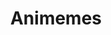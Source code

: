 ---
title: Animemes
crosslinks:
- anime_irl
- anime
- thighdeology
- wholesomeanimemes
- hentai_irl
- araragi
- doujinshi
- furry_irl
- dankmemes
- ANI_COMMUNISM
- ZettaiRyouiki
- BigAnimeTiddies
- pettankohentai
- awwnime
- hentiny
- hentai
- RURISQUAD
- traaaaaaannnnnnnnnns
- Megumin
---